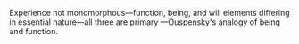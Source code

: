 Experience not monomorphous—function, being, and will elements differing in essential nature—all three are primary —Ouspensky's analogy of being and function.